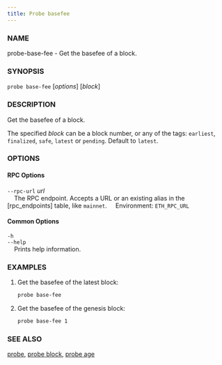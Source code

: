 ```yaml
---
title: Probe basefee
---
```


### NAME

probe-base-fee - Get the basefee of a block.

### SYNOPSIS

`probe base-fee` [*options*] [*block*]

### DESCRIPTION

Get the basefee of a block.

The specified *block* can be a block number, or any of the tags: `earliest`, `finalized`, `safe`, `latest` or `pending`. Default to `latest`.

### OPTIONS

#### RPC Options

`--rpc-url` *url*  
&nbsp;&nbsp;&nbsp;&nbsp;The RPC endpoint. Accepts a URL or an existing alias in the [rpc_endpoints] table, like `mainnet`.
&nbsp;&nbsp;&nbsp;&nbsp;Environment: `ETH_RPC_URL`

#### Common Options

`-h`  
`--help`  
&nbsp;&nbsp;&nbsp;&nbsp;Prints help information.

### EXAMPLES

1. Get the basefee of the latest block:

   ```sh
   probe base-fee
   ```

2. Get the basefee of the genesis block:
   ```sh
   probe base-fee 1
   ```

### SEE ALSO

[probe](./probe.md), [probe block](./probe-block.md), [probe age](./probe-age.md)
